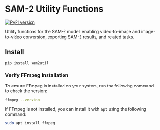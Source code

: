 # SAM-2 Utility Functions

[![PyPI version](https://badge.fury.io/py/sam2util.svg)](https://badge.fury.io/py/sam2util)

Utility functions for the SAM-2 model, enabling video-to-image and image-to-video conversion, exporting SAM-2 results, and related tasks.

## Install

```
pip install sam2util
```

### Verify FFmpeg Installation

To ensure FFmpeg is installed on your system, run the following command to check the version:

```bash
ffmpeg --version
```

If FFmpeg is not installed, you can install it with `apt` using the following command:

```bash
sudo apt install ffmpeg
```
